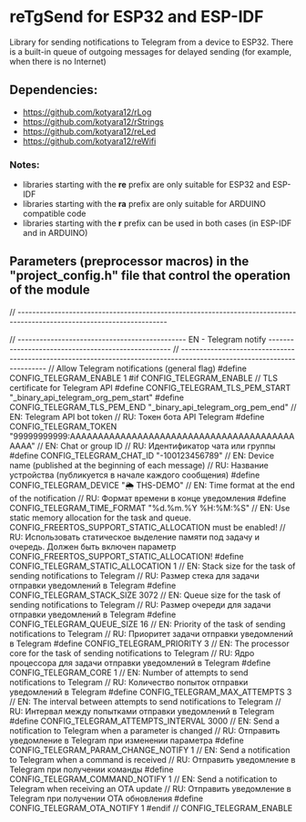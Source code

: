 # reTgSend for ESP32 and ESP-IDF

Library for sending notifications to Telegram from a device to ESP32. There is a built-in queue of outgoing messages for delayed sending (for example, when there is no Internet)

## Dependencies:
  - https://github.com/kotyara12/rLog
  - https://github.com/kotyara12/rStrings
  - https://github.com/kotyara12/reLed
  - https://github.com/kotyara12/reWifi

### Notes:
  - libraries starting with the <b>re</b> prefix are only suitable for ESP32 and ESP-IDF
  - libraries starting with the <b>ra</b> prefix are only suitable for ARDUINO compatible code
  - libraries starting with the <b>r</b> prefix can be used in both cases (in ESP-IDF and in ARDUINO)

## Parameters (preprocessor macros) in the "project_config.h" file that control the operation of the module
// -----------------------------------------------------------------------------------------------------------------------

// ---------------------------------------------- EN - Telegram notify ---------------------------------------------------
// -----------------------------------------------------------------------------------------------------------------------
// Allow Telegram notifications (general flag)
#define CONFIG_TELEGRAM_ENABLE 1
#if CONFIG_TELEGRAM_ENABLE
// TLS certificate for Telegram API
#define CONFIG_TELEGRAM_TLS_PEM_START "_binary_api_telegram_org_pem_start"
#define CONFIG_TELEGRAM_TLS_PEM_END "_binary_api_telegram_org_pem_end"
// EN: Telegram API bot token
// RU: Токен бота API Telegram
#define CONFIG_TELEGRAM_TOKEN "99999999999:AAAAAAAAAAAAAAAAAAAAAAAAAAAAAAAAAAAAAAAAAAAA"
// EN: Chat or group ID
// RU: Идентификатор чата или группы
#define CONFIG_TELEGRAM_CHAT_ID "-100123456789"
// EN: Device name (published at the beginning of each message)
// RU: Название устройства (публикуется в начале каждого сообщения)
#define CONFIG_TELEGRAM_DEVICE "🌦 THS-DEMO"
// EN: Time format at the end of the notification
// RU: Формат времени в конце уведомления
#define CONFIG_TELEGRAM_TIME_FORMAT "%d.%m.%Y %H:%M:%S"
// EN: Use static memory allocation for the task and queue. CONFIG_FREERTOS_SUPPORT_STATIC_ALLOCATION must be enabled!
// RU: Использовать статическое выделение памяти под задачу и очередь. Должен быть включен параметр CONFIG_FREERTOS_SUPPORT_STATIC_ALLOCATION!
#define CONFIG_TELEGRAM_STATIC_ALLOCATION 1
// EN: Stack size for the task of sending notifications to Telegram
// RU: Размер стека для задачи отправки уведомлений в Telegram
#define CONFIG_TELEGRAM_STACK_SIZE 3072
// EN: Queue size for the task of sending notifications to Telegram
// RU: Размер очереди для задачи отправки уведомлений в Telegram
#define CONFIG_TELEGRAM_QUEUE_SIZE 16
// EN: Priority of the task of sending notifications to Telegram
// RU: Приоритет задачи отправки уведомлений в Telegram
#define CONFIG_TELEGRAM_PRIORITY 3
// EN: The processor core for the task of sending notifications to Telegram
// RU: Ядро процессора для задачи отправки уведомлений в Telegram
#define CONFIG_TELEGRAM_CORE 1
// EN: Number of attempts to send notifications to Telegram
// RU: Количество попыток отправки уведомлений в Telegram
#define CONFIG_TELEGRAM_MAX_ATTEMPTS 3
// EN: The interval between attempts to send notifications to Telegram
// RU: Интервал между попытками отправки уведомлений в Telegram
#define CONFIG_TELEGRAM_ATTEMPTS_INTERVAL 3000
// EN: Send a notification to Telegram when a parameter is changed
// RU: Отправить уведомление в Telegram при изменении параметра
#define CONFIG_TELEGRAM_PARAM_CHANGE_NOTIFY 1
// EN: Send a notification to Telegram when a command is received
// RU: Отправить уведомление в Telegram при получении команды
#define CONFIG_TELEGRAM_COMMAND_NOTIFY 1
// EN: Send a notification to Telegram when receiving an OTA update
// RU: Отправить уведомление в Telegram при получении OTA обновления
#define CONFIG_TELEGRAM_OTA_NOTIFY 1
#endif // CONFIG_TELEGRAM_ENABLE
